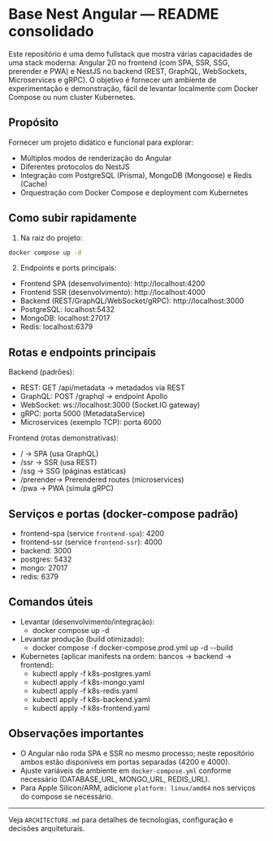 # Base Nest Angular — README consolidado

Este repositório é uma demo fullstack que mostra várias capacidades de uma stack moderna: Angular 20 no frontend (com SPA, SSR, SSG, prerender e PWA) e NestJS no backend (REST, GraphQL, WebSockets, Microservices e gRPC). O objetivo é fornecer um ambiente de experimentação e demonstração, fácil de levantar localmente com Docker Compose ou num cluster Kubernetes.

## Propósito

Fornecer um projeto didático e funcional para explorar:

- Múltiplos modos de renderização do Angular
- Diferentes protocolos do NestJS
- Integração com PostgreSQL (Prisma), MongoDB (Mongoose) e Redis (Cache)
- Orquestração com Docker Compose e deployment com Kubernetes

## Como subir rapidamente

1. Na raiz do projeto:

```bash
docker compose up -d
```

2. Endpoints e ports principais:

- Frontend SPA (desenvolvimento): http://localhost:4200
- Frontend SSR (desenvolvimento): http://localhost:4000
- Backend (REST/GraphQL/WebSocket/gRPC): http://localhost:3000
- PostgreSQL: localhost:5432
- MongoDB: localhost:27017
- Redis: localhost:6379

## Rotas e endpoints principais

Backend (padrões):

- REST: GET /api/metadata → metadados via REST
- GraphQL: POST /graphql → endpoint Apollo
- WebSocket: ws://localhost:3000 (Socket.IO gateway)
- gRPC: porta 5000 (MetadataService)
- Microservices (exemplo TCP): porta 6000

Frontend (rotas demonstrativas):

- /         → SPA (usa GraphQL)
- /ssr      → SSR (usa REST)
- /ssg      → SSG (páginas estáticas)
- /prerender→ Prerendered routes (microservices)
- /pwa      → PWA (simula gRPC)

## Serviços e portas (docker-compose padrão)

- frontend-spa (service `frontend-spa`): 4200
- frontend-ssr (service `frontend-ssr`): 4000
- backend: 3000
- postgres: 5432
- mongo: 27017
- redis: 6379

## Comandos úteis

- Levantar (desenvolvimento/integração):
  - docker compose up -d
- Levantar produção (build otimizado):
  - docker compose -f docker-compose.prod.yml up -d --build
- Kubernetes (aplicar manifests na ordem: bancos → backend → frontend):
  - kubectl apply -f k8s-postgres.yaml
  - kubectl apply -f k8s-mongo.yaml
  - kubectl apply -f k8s-redis.yaml
  - kubectl apply -f k8s-backend.yaml
  - kubectl apply -f k8s-frontend.yaml

## Observações importantes

- O Angular não roda SPA e SSR no mesmo processo; neste repositório ambos estão disponíveis em portas separadas (4200 e 4000).
- Ajuste variáveis de ambiente em `docker-compose.yml` conforme necessário (DATABASE_URL, MONGO_URL, REDIS_URL).
- Para Apple Silicon/ARM, adicione `platform: linux/amd64` nos serviços do compose se necessário.

---

Veja `ARCHITECTURE.md` para detalhes de tecnologias, configuração e decisões arquiteturais.
